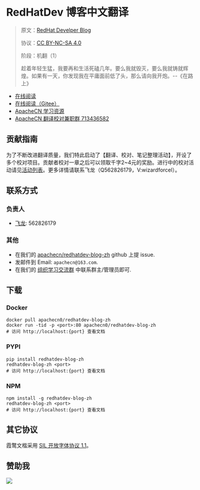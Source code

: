 <!--
    需要填充的占位符：
    
    README.md
    
        RedHatDev 博客中文翻译：文档中文名
        RedHat Develper Blog：文档英文名
        https://developers.redhat.com/：文档原始链接
        rhdev：域名前缀
        飞龙：负责人名称
        wizardforcel：负责人 Github 用户名
        562826179：负责人 QQ
        redhatdev-blog-zh：ApacheCN 的 Github 仓库名称
        redhatdev-blog-zh：DockerHub 仓库名称
        redhatdev-blog-zh：PYPI 包名称
        redhatdev-blog-zh：NPM 包名称
    
    CNAME
    
        rhdev：域名前缀

    index.html
    
        RedHatDev 博客中文翻译：文档中文名
        #c00：显示颜色
        redhatdev-blog-zh：ApacheCN 的 Github 仓库名称

    asset/docsify-apachecn-footer.js
    
        redhatdev-blog-zh：ApacheCN 的 Github 仓库名称
-->

# RedHatDev 博客中文翻译

> 原文：[RedHat Develper Blog](https://developers.redhat.com/)
> 
> 协议：[CC BY-NC-SA 4.0](http://creativecommons.org/licenses/by-nc-sa/4.0/)
> 
> 阶段：机翻（1）
> 
> 趁着年轻生猛，我要再和生活死磕几年。要么我就毁灭，要么我就铸就辉煌。如果有一天，你发现我在平庸面前低了头，那么请向我开炮。--《在路上》

* [在线阅读](https://rhdev.apachecn.org)
* [在线阅读（Gitee）](https://apachecn.gitee.io/doc-template/)
* [ApacheCN 学习资源](http://docs.apachecn.org/)
* [ApacheCN 翻译校对兼职群 713436582](https://jq.qq.com/?_wv=1027&k=VSNtgpjb)

## 贡献指南

为了不断改进翻译质量，我们特此启动了【翻译、校对、笔记整理活动】，开设了多个校对项目。贡献者校对一章之后可以领取千字2\~4元的奖励。进行中的校对活动请见[活动列表](https://home.apachecn.org/#/docs/activity/docs-activity)。更多详情请联系飞龙（Q562826179，V:wizardforcel）。

## 联系方式

### 负责人

* [飞龙](https://github.com/wizardforcel): 562826179

### 其他

*   在我们的 [apachecn/redhatdev-blog-zh](https://github.com/apachecn/redhatdev-blog-zh) github 上提 issue.
*   发邮件到 Email: `apachecn@163.com`.
*   在我们的 [组织学习交流群](https://www.apachecn.org/#/docs/join) 中联系群主/管理员即可.

## 下载

### Docker

```
docker pull apachecn0/redhatdev-blog-zh
docker run -tid -p <port>:80 apachecn0/redhatdev-blog-zh
# 访问 http://localhost:{port} 查看文档
```

### PYPI

```
pip install redhatdev-blog-zh
redhatdev-blog-zh <port>
# 访问 http://localhost:{port} 查看文档
```

### NPM

```
npm install -g redhatdev-blog-zh
redhatdev-blog-zh <port>
# 访问 http://localhost:{port} 查看文档
```

## 其它协议

霞鹜文楷采用 [SIL 开放字体协议 1.1](https://github.com/lxgw/LxgwWenKai/blob/main/SIL_Open_Font_License_1.1.txt)。

## 赞助我

![](https://img-blog.csdnimg.cn/20200112005920729.png)
